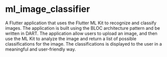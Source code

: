 # ml_image_classifier
A Flutter application that uses the Flutter ML Kit to recognize and classify images. The application is built using the BLOC architecture pattern and be written in DART. The application allow users to upload an image, and then use the ML Kit to analyze the image and return a list of possible classifications for the image. The classifications is displayed to the user in a meaningful and user-friendly way.
